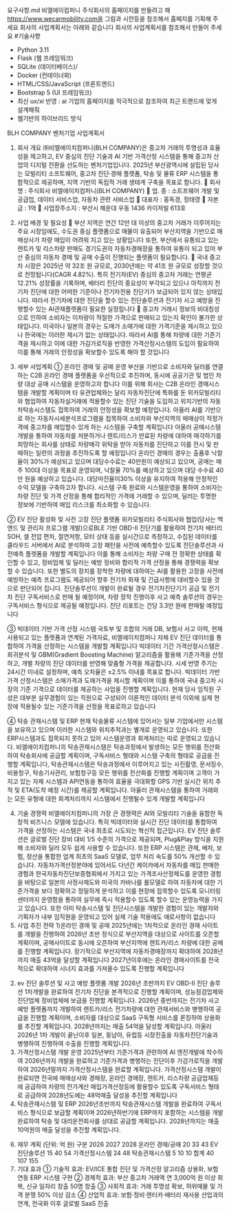 요구사항.md
비엘에이컴퍼니 주식회사의 홈페이지를 만들려고 해 https://www.wecarmobility.com을 그림과 시안등을 참조해서 홈페지를 기획해 주세요 회사의 사업계획서는 아래와 같습니다 회사의 사업계획서를 참조해서 만들어 주세요 
#기술사향
- Python 3.11
- Flask (웹 프레임워크)
- SQLite (데이터베이스)/
- Docker (컨테이너화)
- HTML/CSS/JavaScript (프론트엔드)
- Bootstrap 5 (UI 프레임워크)
- 최신 ux/xi 반영 : ai 기업의 홈페이지를 적극적으로 참조하여 최근 트랜드에 맞게 설계해줘 
- 웹기반의 하이브리드 방식 


BLH COMPANY 벤처기업 사업계획서
1. 회사 개요
㈜비엘에이치컴퍼니(BLH COMPANY)은 중고차 거래의 투명성과 효율성을 제고하고, EV 중심의 진단 기술과 AI 기반 가격산정 시스템을 통해 중고차 산업의 디지털 전환을 선도하는 벤처기업입니다. 2025년 부산광역시에 설립된 당사는 모빌리티 소프트웨어, 중고차 진단·경매 플랫폼, 탁송 및 물류 ERP 시스템을 통합적으로 제공하며, 지역 기반의 독립적 거래 생태계 구축을 목표로 합니다.
	회사명 : 주식회사 비엘에이치컴퍼니(BLH COMPANY)
	업.  종 : 소트프웨어 개발 및 공급업, 데이터 서비스업, 자동차 관련 서비스업
	대표자 : 홍독경, 정태영
	자본금 : 1억
	사업장주소지 : 부산시 해운대 우동 1436 카이저빌 613호

2. 사업 배경 및 필요성
	부산 지역은 연간 12만 대 이상의 중고차 거래가 이루어지는 주요 시장임에도, 수도권 중심 플랫폼으로 매물이 유출되어  부산지역을 기반으로 매매상사가 차량 매입이 어려워 지고 있는 상황입니다 또한, 부산에서 유통되고 있는 렌트카 및 리스차량 판매도 경기도권의 자동차경매장을 통하여 유통이 되고 있어 부산 중심의 자동차 경매 및 공매 수출이 진행되는 플렛폼이 필요합니다.
	국내 중고차 시장은 2025년 약 32조 원 규모로, 2030년에는 약 41조 원 규모로 성장할 것으로 전망됩니다(CAGR 4.82%). 특히 전기차(EV) 중심의 중고차 거래는 연평균 12.21% 성장률을 기록하며, 배터리 진단의 중요성이 부각되고 있으나 아직까지 전기차 진단에 대한 어떠한 기준이나 전기차전용 진단기가 보급되어 있지 않는 상태입니다. 따라서 전기차에 대한 진단을 할수 있는 진단솔루션과 전기차 사고 예방을 진행할수 있는 AI관재플렛폼이 필요한 실정힙니다
	중고차 거래시 정보의 비대칭성으로 인하여 소비자는 이차량이 적절한 가격으로 판매되고 있는지 확인이 불가한 상태입니다. 미국이나 일본의 경우는 도매가 소매가에 대한 가격기준을 제시하고 있으나 한국에는 이러한 제시가 없는 상태입니다. 따라서 AI를 통해 차량에 대한 기준기격을 제시하고 이에 대한 가감가로직을 반영한 가격산정시스템의 도입이 필요하여 이를 통해 거래의 안정성을 확보할수 있도록 해야 할 것입니다 
3. 세부 사업계획
① 온라인 경매 및 공매 운영 
부산을 기반으로 소비자와 딜러를 연결하는 C2B 온라인 경매 플랫폼을 우선적으로 추진하며, 동시에 공공기관 및 법인 차량 대상 공매 시스템을 운영하고자 합니다
이를 위해 회사는 C2B 온라인 경매시스템을 개발할 계획이며 타 유관업체와는 달리 자동차진단에 특화를 둔 위카모빌리티와 협업하여 자동차실거래에 적용할수 있는 진단 기술을 도입하고 위치기반의 자동차탁송시스템도 접목하여 거래의 안정성을 확보할 예정입니다. 아울러 AI를 기반으로 하는 자동차시세분석프로그램을 접목하여 소비자와 부산지역의 매매상이 적정가격에 중고차를 매입할수 있게 하는 시스템을 구축할 계획입니다
아울러 공매시스템 개발을 통하여 자동차를 처분하거나 렌트/리스가 만료된 차량에 대하여 매각하기를 희망하는 회사를 상태로 차량매각 위탁을 받아 자동차를 진단하고 이를 전시 및 판매하는 일련의 과정을 추진하도록 할 예정입니다
온라인 경매의 경우는 출품후 낙찰율이 30%가 예상되고 있으며 대당수수료는 40만원이 예상되고 있으며, 공매는 매주 100대 이상을 목표로 운영되며, 낙찰율 70%를 예상하고 있으며 대당 수수료 40만 원을 예상하고 있습니다. 대당마진율이30% 이상을 유지하여 적용해 안정적인 수익 모델을 구축하고자 합니다.
시스템 구축 완료와 시스템운영을 통하여 소비자는 차량 진단 및 가격 산정을 통해 합리적인 가격에 거래할 수 있으며, 딜러는 투명한 정보에 기반하여 매입 리스크를 최소화할 수 있습니다.
 
② EV 진단 활성화 및 사전 고장 진단 플랫폼
위카모빌리티 주식회사와 협업(당사는 백앤드 및 관리자 프로그램 개발)으로BLE 기반 OBD-II 진단기를 활용하여 전기차 배터리 SOH, 셀 전압 편차, 절연저항, 모터 상태 등을 실시간으로 측정하고, 수집된 데이터를 클라우드 서버에서 AI로 분석하여 고장 패턴을 사전에 예측할수 있도록 진단솔루션과 사전예측 플렛폼을 개발할 계획입니다
 이를 통해 소비자는 차량 구매 전 정확한 상태를 확인할 수 있고, 정비업체 및 딜러는 예방 정비와 합리적 가격 산정을 통해 경쟁력을 확보할 수 있습니다. 또한 별도의 장치를 장착한 차량에 대하여는 AI를 활용한 고장을 사전에 예방하는 예측 프로그램도 제공되어 향후 전기차 화재 및 긴급사항에 대비할수 있을 것으로 판단되어 집니다.
진단솔루션이 개발이 완료될 경우 전기차진단기기 공급 및 전기차 진단 구독서비스로 판매 될 예정이며, 차량 장착 진행이후 사고 예측 솔루션의 경우는 구독서비스 형식으로 제공될 예정입니다.  진단 리포트는 건당 3.3만 원에 판매될 예정입니다
 
③ 빅데이터 기반 가격 산정 시스템
국토부 및 조합의 거래 DB, 보험사 사고 이력, 현재 사용되고 있는 플렛폼과 연계된 가격자료, 비엘에이치컴퍼니 자체 EV 진단 데이터를 통합하여 가격을 산정하는 시스템을 개발할 계획입니다
빅데이터 기간 가격산정시스템은 . 회귀분석 및 GBM(Gradient Boosting Machine) 알고리즘을 활용해 기준가격을 산정하고, 개별 차량의 진단 데이터를 반영해 맞춤형 가격을 제공합니다. 시세 반영 주기는 24시간 이내로 설정하며, 예측 오차율은 ±2.5% 이내를 목표로 합니다.
빅데이터 가반 가격 산정시스템은 소매가격과 도매가격을 제시할 계획이며 이를 통하여 국내 중고차 시장의 기준 기격으로 데이터를 제공하는 사업을 진행할 계획입니다. 현재 당사 임직원 구성은 대부분 실무경험이 있는 직원으로 구성되어 이론적인 데이터 분석 이외에 실제 현장에 적용될수 있는 기준가격을 산정을 목표로하고 있습니다 
 
④ 탁송 관재시스템 및 ERP
현재 탁송물류 시스템에 있어서는 일부 기업에서만 시스템을 보유하고 있으며 이러한 시스템와 위치추적과는 별개로 운영되고 있습니다. 또한 ERP시스템과도 접목되지 못하고 있어 시스템운영과 회계처리는 따로 운영되고 있습니다. 
비엘에이치컴퍼니의 탁송관재시스템은 탁송과정에서 발생하는 모든 행위를 전산화하여 탁송회사에 공급할 계획이며, 구독서비스 형태와 시스템 구축의 형태로 공급을 진행할 계획입니다, 탁송관재시스템은 탁송과정에서 이루어지고 있는 사진촬영, 문서징수,비용청구, 탁송기사관리, 보험청구등 모든 행위를 전산화를 진행할 계획이며 고객이 가지고 있는 자체 시스템과 API연동을 통하여 효율을 극대화할 GPS 기반 실시간 위치 추적 및 ETA(도착 예정 시간)를 제공할 계획입니다. 아울러 관재시스템을 통하여 거래와는 모든 유형에 대한 회계처리까지 시스템에서 진행될수 있게 개발할 계획입니다 
 
4. 기술 경쟁력
비엘에이치컴퍼니의 가장 큰 경쟁력은 AI와 모빌리티 기술을 융합한 독창적 비즈니스 모델에 있습니다. 특히 빅데이터와 실시간 진단 데이터를 통합하여 가격을 산정하는 시스템은 국내 최초로 시도되는 혁신적 접근입니다. EV 진단 솔루션은 글로벌 진단 장비 대비 1/5 수준의 가격으로 제공되며, Plug&Play 방식을 지원해 소비자와 딜러 모두 쉽게 사용할 수 있습니다. 또한 ERP 시스템은 관제, 배차, 보험, 정산을 통합한 업계 최초의 SaaS 모델로, 업무 처리 속도를 50% 개선할 수 있습니다. 자동차가격산정분야에 있어서도 다년간 케이카에서 자동차를 매입 판매한 경험과 한국자동차진단보증협회에서 가지고 있는 가격조사산정제도를 운영한 경험을 바탕으로 일본의 사정사제도와 미국의 카바나를 롤모델로 하여 자동차에 대한 기준가격을 보다 정확하고 정밀하게 분석하고 이를 현장에 접목할수 있도록 모니터링 센터까지 운영함을 통하여 실무에 즉시 적용할수 있도록 할수 있는 운영능력을 가지고 있습니다. 또한 이미 탁송시스템 및 진단시스템을 개발한 경험이 있는 개발자와 기획자가 내부 임직원을 운영되고 있어 실제 기술 적용에도 애로사항이 없습니다
5. 사업 추진 전략
1)온라인 경매 및 공매
2025년에는 1차적으로 온라인 경매 사이트를 개발을 진행하여 2026년 초반 정식으로 부산지역을 대상으로 사이트를 오픈할 계획이며, 공매사이트로 동시에 오픈하여 부산지역에 렌트카/리스 차량에 대한 공매를 진행할 계획입니다. 장기적으로 부산지역에 자동차경매장까지 확대하여 2028년까지 매출 43억을 달성할 계획입니다
2027년이후에는 온라인 경매사이트를 전국적으로 확대하여 시너지 효과를 가져올수 있도록 진행할 계획입니다 
2) ev 진단 솔루션 및 사고 예방 플렛폼 개발
2026년 초반까지 EV OBD-II 진단 솔루션 1차개발을 완료하여 전기차 진단을 본격적으로 진행할 계획이며, 성능점검업체와 진단업체 정비업체에 보급을 진행할 계획입니다. 2026년 중반까지는 전기차 사고예방 플렛폼까지 개발하여 렌트카/리스 전기차량에 대한 관재서비스와 병행하여 공급을 진행할 계획이며, 소비자를 대상으로 SaaS 구독형 서비스를 론칭하여 상용화를 추진할 계획입니다. 2028년까지는 매출 54억을 달성할 계획입니다. 아울러 2026년 1차 개발이 끝난이후 일본, 동남아, 유럽등 시장진출을 자동차진단기술과 병행하여 진행하여 수출을 진행할 계획입니다.
3) 가격산정시스템 개발 운영
2025년부터 기준가격과 관련하여 AI 엔진개발에 착수하여 2026년까지 개발을 완료하고 기준가격과 병행하는 진단이후 가감가로직을 개발하여 2026년말까지 가격산정시스템을 완료할 계획입니다. 가격산정시스템 개발이 완료되면 전국에 매매상사와 경매장, 온라인 경매장, 렌트카, 리스차량 공급업체등에 공급하여 차량의 잔가계산 매입가격산정등에 활용할수 있도록 구독서비스 형태로 공급하여 2028년도에는 48억매출 달성을 추진할 계획입니다 
4) 탁송관재시스템 및 ERP
2026년초반까지 탁송관재시스템 개발을 완료하여 구독서비스 형식으로 보급할 계획이며 2026년하반기에 ERP까지 포함하는 시스템을 개발완료하여 탁송 및 대리운전회사를 상대로 공급할 계획입니다. 2028년까지는 매출 10억원의 매출 달성을 추진할 계획입니다.
6. 재무 계획 (단위: 억 원)
구분	2026	2027	2028
온라인 경매/공매	20	33	43
EV 진단솔루션	15	40	54
가격산정시스템		24	48
탁송관재시스템	5	10	10
합계	40	107	155
8. 기대 효과
① 기술적 효과: EV/ICE 통합 진단 및 가격산정 알고리즘 상용화, 보험 연동 ERP 시스템 구현
② 경제적 효과: 부산 중고차 거래액 연 3,000억 원 이상 회복, 신규 일자리 창출 50명 창출
③ 사회적 효과: 거래 투명성 확보, 허위매물 및 가격 분쟁 50% 이상 감소
④ 산업적 효과: 보험·정비·렌터카·배터리 재사용 산업과의 연계, 전국화 이후 글로벌 SaaS 진출

